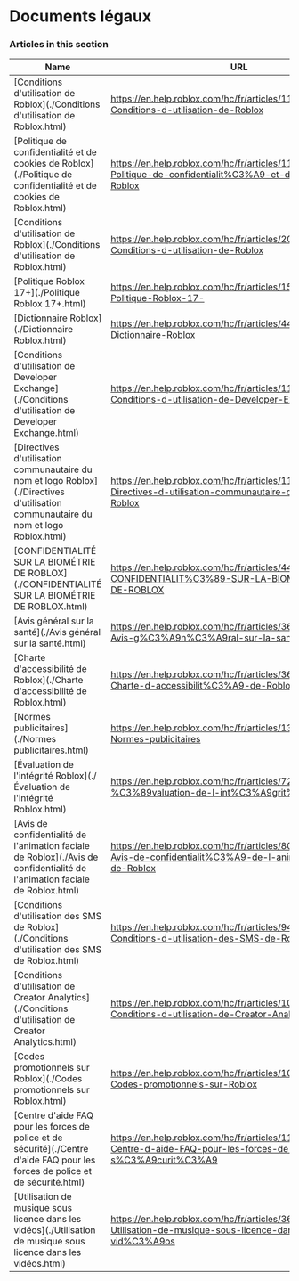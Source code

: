 # Documents légaux  
### Articles in this section
Name|URL
-|-
[Conditions d'utilisation de Roblox](./Conditions d'utilisation de Roblox.html) |https://en.help.roblox.com/hc/fr/articles/115004647846-Conditions-d-utilisation-de-Roblox
[Politique de confidentialité et de cookies de Roblox](./Politique de confidentialité et de cookies de Roblox.html) |https://en.help.roblox.com/hc/fr/articles/115004630823-Politique-de-confidentialit%C3%A9-et-de-cookies-de-Roblox
[Conditions d'utilisation de Roblox](./Conditions d'utilisation de Roblox.html) |https://en.help.roblox.com/hc/fr/articles/203313410-Conditions-d-utilisation-de-Roblox
[Politique Roblox 17+](./Politique Roblox 17+.html) |https://en.help.roblox.com/hc/fr/articles/15869919570708-Politique-Roblox-17-
[Dictionnaire Roblox](./Dictionnaire Roblox.html) |https://en.help.roblox.com/hc/fr/articles/4415545981332-Dictionnaire-Roblox
[Conditions d'utilisation de Developer Exchange](./Conditions d'utilisation de Developer Exchange.html) |https://en.help.roblox.com/hc/fr/articles/115005718246-Conditions-d-utilisation-de-Developer-Exchange
[Directives d'utilisation communautaire du nom et logo Roblox](./Directives d'utilisation communautaire du nom et logo Roblox.html) |https://en.help.roblox.com/hc/fr/articles/115001708126-Directives-d-utilisation-communautaire-du-nom-et-logo-Roblox
[CONFIDENTIALITÉ SUR LA BIOMÉTRIE DE ROBLOX](./CONFIDENTIALITÉ SUR LA BIOMÉTRIE DE ROBLOX.html) |https://en.help.roblox.com/hc/fr/articles/4412863575316-CONFIDENTIALIT%C3%89-SUR-LA-BIOM%C3%89TRIE-DE-ROBLOX
[Avis général sur la santé](./Avis général sur la santé.html) |https://en.help.roblox.com/hc/fr/articles/360031603131-Avis-g%C3%A9n%C3%A9ral-sur-la-sant%C3%A9
[Charte d'accessibilité de Roblox](./Charte d'accessibilité de Roblox.html) |https://en.help.roblox.com/hc/fr/articles/360059080071-Charte-d-accessibilit%C3%A9-de-Roblox
[Normes publicitaires](./Normes publicitaires.html) |https://en.help.roblox.com/hc/fr/articles/13722260778260-Normes-publicitaires
[Évaluation de l'intégrité Roblox](./Évaluation de l'intégrité Roblox.html) |https://en.help.roblox.com/hc/fr/articles/7235818866964-%C3%89valuation-de-l-int%C3%A9grit%C3%A9-Roblox
[Avis de confidentialité de l'animation faciale de Roblox](./Avis de confidentialité de l'animation faciale de Roblox.html) |https://en.help.roblox.com/hc/fr/articles/8064749848980-Avis-de-confidentialit%C3%A9-de-l-animation-faciale-de-Roblox
[Conditions d'utilisation des SMS de Roblox](./Conditions d'utilisation des SMS de Roblox.html) |https://en.help.roblox.com/hc/fr/articles/9483830673556-Conditions-d-utilisation-des-SMS-de-Roblox
[Conditions d'utilisation de Creator Analytics](./Conditions d'utilisation de Creator Analytics.html) |https://en.help.roblox.com/hc/fr/articles/10949046065044-Conditions-d-utilisation-de-Creator-Analytics
[Codes promotionnels sur Roblox](./Codes promotionnels sur Roblox.html) |https://en.help.roblox.com/hc/fr/articles/10549651908244-Codes-promotionnels-sur-Roblox
[Centre d'aide FAQ pour les forces de police et de sécurité](./Centre d'aide FAQ pour les forces de police et de sécurité.html) |https://en.help.roblox.com/hc/fr/articles/11219680442260-Centre-d-aide-FAQ-pour-les-forces-de-police-et-de-s%C3%A9curit%C3%A9
[Utilisation de musique sous licence dans les vidéos](./Utilisation de musique sous licence dans les vidéos.html) |https://en.help.roblox.com/hc/fr/articles/360038525351-Utilisation-de-musique-sous-licence-dans-les-vid%C3%A9os
